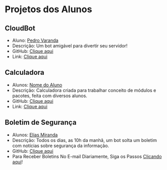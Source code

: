 # Projetos dos Alunos

## CloudBot

- Aluno: [Pedro Varanda](https://github.com/pedrocvaranda)
- Descrição: Um bot amigável para divertir seu servidor!
- GitHub: [Clique aqui](https://github.com/pedrocvaranda/CloudBot)
- Link: [Clique aqui](https://discord.com/api/oauth2/authorize?client_id=775822211972857887&permissions=8&scope=bot)

## Calculadora

- Alunos: [Nome do Aluno](#)
- Descrição: Calculadora criada para trabalhar conceito de módulos e pacotes, feita com diversos alunos.
- GitHub: [Clique aqui](https://github.com/codaqui/calculadora_codaqui)
- Link: [Clique aqui](https://pypi.org/project/calculadora-codaqui/)

## Boletim de Segurança

- Alunos: [Elias Miranda](https://github.com/ArtumosGOC)
- Descrição: Todos os dias, as 10h da manhã, um bot solta um boletim com notícias sobre segurança da informação. 
- GitHub: [Clique aqui](https://github.com/codaqui/boletim-diario-seguranca/issues) 
- Para Receber Boletins No E-mail Diariamente, Siga os Passos [Clicando aqui](https://github.com/codaqui/boletim-diario-seguranca/blob/main/README.md)!

